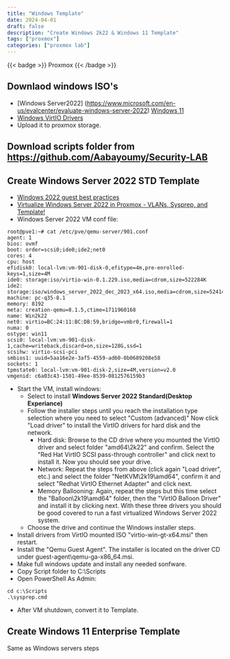 ```yaml
---
title: "Windows Template"
date: 2024-04-01
draft: false
description: "Create Windows 2k22 & Windows 11 Template"
tags: ["proxmox"]
categories: ["proxmox lab"]
---
```


{{< badge >}}
Proxmox
{{< /badge >}}

## Downlaod windows ISO's 
- [Windows Server2022] (https://www.microsoft.com/en-us/evalcenter/evaluate-windows-server-2022) [Windows 11](https://www.microsoft.com/software-download/windows11)
- [Windows VirtIO Drivers](https://pve.proxmox.com/wiki/Windows_VirtIO_Drivers)
- Upload it to proxmox storage.
## Download scripts folder from https://github.com/Aabayoumy/Security-LAB

## Create Windows Server 2022 STD Template 
- [Windows 2022 guest best practices](https://pve.proxmox.com/wiki/Windows_2022_guest_best_practices)
- [Virtualize Windows Server 2022 in Proxmox - VLANs, Sysprep, and Template!](https://www.youtube.com/watch?v=1MjA-rBV9Q4)
- Windows Server 2022 VM conf file:
```
root@pve1:~# cat /etc/pve/qemu-server/901.conf
agent: 1
bios: ovmf
boot: order=scsi0;ide0;ide2;net0
cores: 4
cpu: host
efidisk0: local-lvm:vm-901-disk-0,efitype=4m,pre-enrolled-keys=1,size=4M
ide0: storage:iso/virtio-win-0.1.229.iso,media=cdrom,size=522284K
ide2: storage:iso/windows_server_2022_dec_2023_x64.iso,media=cdrom,size=5241400K
machine: pc-q35-8.1
memory: 8192
meta: creation-qemu=8.1.5,ctime=1711960168
name: Win2k22
net0: virtio=BC:24:11:BC:DB:59,bridge=vmbr0,firewall=1
numa: 0
ostype: win11
scsi0: local-lvm:vm-901-disk-1,cache=writeback,discard=on,size=128G,ssd=1
scsihw: virtio-scsi-pci
smbios1: uuid=5aa16e2e-3af5-4559-ad60-0b0689208e58
sockets: 1
tpmstate0: local-lvm:vm-901-disk-2,size=4M,version=v2.0
vmgenid: c6a03c43-1501-49ee-8539-0812576159b3
```
- Start the VM, install windows:
    - Select to install **Windows Server 2022 Standard(Desktop Experiance)**
    - Follow the installer steps until you reach the installation type selection where you need to select "Custom (advanced)" Now click "Load driver" to install the VirtIO drivers for hard disk and the network.
      - Hard disk: Browse to the CD drive where you mounted the VirtIO driver and select folder "amd64\2k22" and confirm. Select the "Red Hat VirtIO SCSI pass-through controller" and click next to install it. Now you should see your drive.
      - Network: Repeat the steps from above (click again "Load driver", etc.) and select the folder "NetKVM\2k19\amd64", confirm it and select "Redhat VirtIO Ethernet Adapter" and click next.
      - Memory Ballooning: Again, repeat the steps but this time select the "Balloon\2k19\amd64" folder, then the "VirtIO Balloon Driver" and install it by clicking next. With these three drivers you should be good covered to run a fast virtualized Windows Server 2022 system.
    - Choose the drive and continue the Windows installer steps.
- Install drivers from VirtIO mounted ISO "virtio-win-gt-x64.msi" then restart.
- Install the "Qemu Guest Agent". The installer is located on the driver CD under guest-agent\qemu-ga-x86_64.msi.
- Make full windows update and install any needed sonfware.
- Copy Script folder to C:\Scripts
- Open PowerShell As Admin:
```
cd c:\Scripts
.\sysprep.cmd
```
- After VM shutdown, convert it to Template.

## Create Windows 11 Enterprise Template
Same as Windows servers steps 



